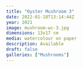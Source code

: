 ```yaml
---
title: "Oyster Mushroom 3"
date: 2022-01-18T13:14:44Z
year: 2021
image: mushroom-wc-3.jpg
dimensions: 13x17 cm
media: watercolour on paper
description: Available
draft: false
galleries: ["Mushrooms"]
---
```


